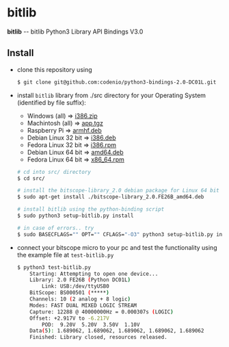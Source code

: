# bitlib

**bitlib** -- bitlib Python3 Library API Bindings V3.0

## Install

- clone this repository using
    ```bash
    $ git clone git@github.com:codenio/python3-bindings-2.0-DC01L.git
    ```
- install `bitlib` library from ./src directory for your Operating System (identified by file suffix):

    - Windows (all) => [i386.zip](src/bitscope-library_2.0.FE26B_i386.zip)
    - Machintosh (all) => [app.tgz](src/bitscope-library_2.0.FE26B.app.tgz)
    - Raspberry Pi => [armhf.deb](src/bitscope-library_2.0.FE26B_armhf.deb)
    - Debian Linux 32 bit => [i386.deb](src/bitscope-library_2.0.FE26B_i386.deb)
    - Fedora Linux 32 bit => [i386.rpm](src/bitscope-library-2.0.FE26B-1.i386.rpm)
    - Debian Linux 64 bit => [amd64.deb](src/bitscope-library_2.0.FE26B_amd64.deb)
    - Fedora Linux 64 bit => [x86_64.rpm](src/bitscope-library-2.0.FE26B-1.x86_64.rpm)

    
    ```bash
    # cd into src/ directory
    $ cd src/
    
    # install the bitscope-library_2.0 debian package for Linux 64 bit os  
    $ sudo apt-get install ./bitscope-library_2.0.FE26B_amd64.deb
    
    # install bitlib using the python-binding script 
    $ sudo python3 setup-bitlib.py install
    
    # in case of errors.. try
    $ sudo BASECFLAGS="" OPT="" CFLAGS="-O3" python3 setup-bitlib.py install

    ```

- connect your bitscope micro to your pc and test the functionality using
the example file at `test-bitlib.py`
    ```bash
    $ python3 test-bitlib.py 
        Starting: Attempting to open one device...
        Library: 2.0 FE26B (Python DC01L)
            Link: USB:/dev/ttyUSB0
        BitScope: BS000501 (*****)
        Channels: 10 (2 analog + 8 logic)
        Modes: FAST DUAL MIXED LOGIC STREAM
        Capture: 12288 @ 40000000Hz = 0.000307s (LOGIC)
        Offset: +2.917V to -6.217V
            POD:  9.20V  5.20V  3.50V  1.10V
        Data(5): 1.689062, 1.689062, 1.689062, 1.689062, 1.689062
        Finished: Library closed, resources released.
    ```
